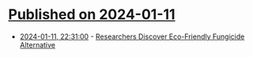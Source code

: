 # [Published on 2024-01-11](index.md)

* [2024-01-11, 22:31:00](https://soylentnews.org/article.pl?sid=24/01/11/053208&from=rss) - [Researchers Discover Eco-Friendly Fungicide Alternative](https://soylentnews.org/article.pl?sid=24/01/11/053208&from=rss)
